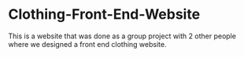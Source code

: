 # Clothing-Front-End-Website

This is a website that was done as a group project with 2 other people where we designed a front end clothing website.
